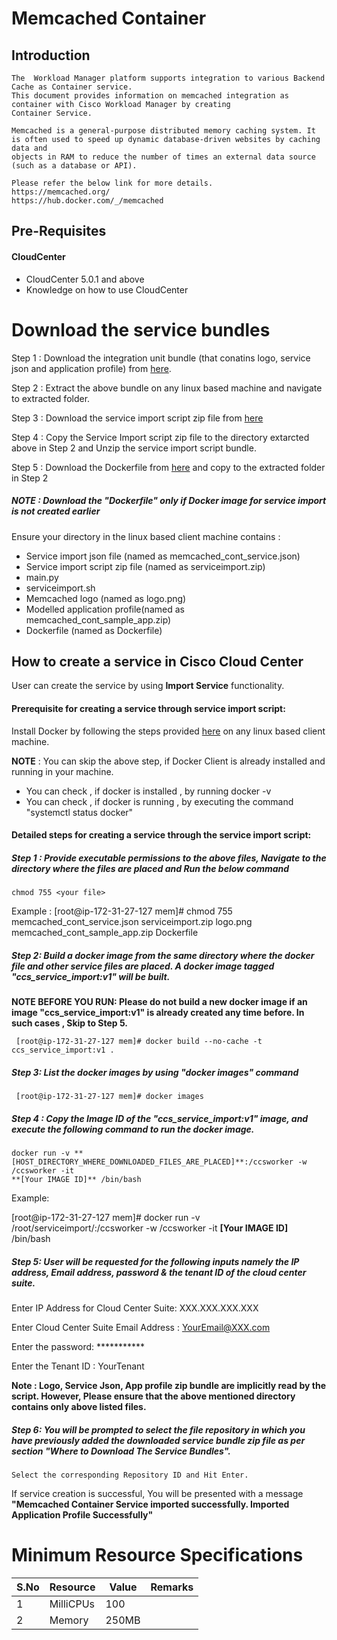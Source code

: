 # Memcached Container
## Introduction
    The  Workload Manager platform supports integration to various Backend Cache as Container service.
    This document provides information on memcached integration as container with Cisco Workload Manager by creating 
    Container Service.
    
    Memcached is a general-purpose distributed memory caching system. It is often used to speed up dynamic database-driven websites by caching data and 
	objects in RAM to reduce the number of times an external data source (such as a database or API).
	
    Please refer the below link for more details.
    https://memcached.org/
	https://hub.docker.com/_/memcached
	
## Pre-Requisites
#### CloudCenter
- CloudCenter 5.0.1 and above
- Knowledge on how to use CloudCenter 
	
# Download the service bundles
   
 Step 1 : Download the integration unit bundle (that conatins logo, service json and application profile) from [here](https://github.com/datacenter/cloudcentersuite/raw/master/Content/Backend%20Cache/Memcached%20Container/WorkloadManager/memcached_cont_iu.zip).
 
 Step 2 : Extract the above bundle on any linux based machine and navigate to extracted folder.
 
 Step 3 : Download the service import script zip file from [here](https://github.com/datacenter/cloudcentersuite/raw/master/Content/Scripts/serviceimport.zip)
   
 Step 4 : Copy the Service Import script zip file to the directory extarcted above in Step 2 and Unzip the service import script bundle.

 Step 5 : Download the Dockerfile from [here](https://github.com/datacenter/cloudcentersuite/raw/master/Content/dockerimages/Dockerfile) and copy to the extracted folder in Step 2
 
 ##### NOTE : Download the "Dockerfile" only if Docker image for service import is not created earlier
   
 Ensure your directory in the linux based client machine contains :
 
- Service import json file (named as memcached_cont_service.json)
- Service import script zip file (named as serviceimport.zip)
- main.py                 
- serviceimport.sh
- Memcached logo (named as logo.png)
- Modelled application profile(named as memcached_cont_sample_app.zip)
- Dockerfile (named as Dockerfile)

## How to create a service in Cisco Cloud Center
   
User can create the service by using **Import Service** functionality. 
  
#### Prerequisite for creating a service through service import script:

Install Docker by following the steps provided [here](https://github.com/datacenter/cloudcentersuite/raw/master/Content/dockerimages/Steps%20for%20Installation%20of%20Docker%20CE%20on%20CentOS7_V2.docx) on any linux based client machine.

**NOTE** : You can skip the above step, if Docker Client is already installed and running in your machine. 
- You can check , if docker is installed , by running docker -v
- You can check , if docker is running , by executing the command "systemctl status docker"  

#### Detailed steps for creating a service through the service import script:

##### Step 1 : Provide executable permissions to the above files, Navigate to the directory where the files are placed and Run the below command

	chmod 755 <your file>

Example : 
	[root@ip-172-31-27-127 mem]# chmod 755 memcached_cont_service.json serviceimport.zip logo.png memcached_cont_sample_app.zip Dockerfile

##### Step 2: Build a docker image from the same directory where the docker file and other service files are placed. A docker image tagged "ccs_service_import:v1" will be built.

**NOTE BEFORE YOU RUN: Please do not build a new docker image if an image "ccs_service_import:v1" is already created any time before. In such cases , Skip to Step 5.**

	 [root@ip-172-31-27-127 mem]# docker build --no-cache -t ccs_service_import:v1 .

##### Step 3: List the docker images by using "docker images" command

	 [root@ip-172-31-27-127 mem]# docker images

##### Step 4 : Copy the Image ID of the "ccs_service_import:v1" image, and execute the following command to run the docker image.

	docker run -v **[HOST_DIRECTORY_WHERE_DOWNLOADED_FILES_ARE_PLACED]**:/ccsworker -w /ccsworker -it 
	**[Your IMAGE ID]** /bin/bash

Example: 

[root@ip-172-31-27-127 mem]# docker run -v /root/serviceimport/:/ccsworker -w /ccsworker -it **[Your IMAGE ID]** /bin/bash

##### Step 5: User will be requested for the following inputs namely the IP address, Email address, password & the tenant ID of the cloud center suite.

Enter IP Address for Cloud Center Suite: XXX.XXX.XXX.XXX

Enter Cloud Center Suite Email Address : YourEmail@XXX.com

Enter the password: ***********

Enter the Tenant ID  : YourTenant

**Note : Logo, Service Json, App profile zip bundle are implicitly read by the script. However, Please ensure that the above mentioned directory contains only above listed files.**

##### Step 6: You will be prompted to select the file repository in which you have previously added the downloaded service bundle zip file as per section "Where to Download The Service Bundles". 

    Select the corresponding Repository ID and Hit Enter.
	
If service creation is successful, You will be presented with a message **"Memcached Container Service imported successfully. Imported Application Profile Successfully"**

 
# Minimum Resource Specifications

S.No | Resource   |  Value   | Remarks
---- | ---------- |--------- | ------- 
 1   |  MilliCPUs | 100      |        
 2   |  Memory    | 250MB    |        


		